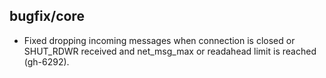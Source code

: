 ## bugfix/core

* Fixed dropping incoming messages when connection is closed or SHUT_RDWR
  received and net_msg_max or readahead limit is reached (gh-6292).
